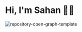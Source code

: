 # Hi, I'm Sahan 👋🏼
![repository-open-graph-template](https://user-images.githubusercontent.com/85289620/124023533-a9036700-da0b-11eb-9f6d-4be5ab634fbd.jpg)

<!--
**sahanperera00/sahanperera00** is a ✨ _special_ ✨ repository because its `README.md` (this file) appears on your GitHub profile.

Here are some ideas to get you started:

- 🔭 I’m currently working on ...
- 🌱 I’m currently learning ...
- 👯 I’m looking to collaborate on ...
- 🤔 I’m looking for help with ...
- 💬 Ask me about ...
- 📫 How to reach me: ...
- 😄 Pronouns: ...
- ⚡ Fun fact: ...
-->
